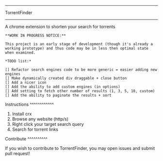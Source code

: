 *************
TorrentFinder
*************

A chrome extension to shorten your search for torrents


    **WORK IN PROGRESS NOTICE:**

    This project is an early stage of development (though it's already a working prototype) and thus code may be in less then optimal state when examined.

    *TODO list:*

    [] Refactor search engines code to be more generic = easier adding new engines
    [] Make dynamically created div draggable + close button
    [] Add a nicer icon
    [] Add the ability to add custom engines (in options)
    [] Add setting to fetch other number of results (1, 3, 5, 10, custom)
    [] Add the ability to paginate the results + sort

Instructions
^^^^^^^^^^^^

1. Install crx
2. Browse any website (http/s)
3. Right click your target search query
4. Search for torrent links

Contribute
^^^^^^^^^^

If you wish to contribute to TorrentFinder, you may open issues and submit pull request!
